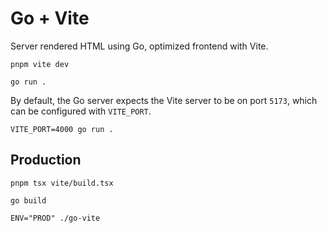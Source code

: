 # Go + Vite

Server rendered HTML using Go, optimized frontend with Vite.

```
pnpm vite dev
```

```
go run .
```

By default, the Go server expects the Vite server to be on port `5173`, which can be configured with `VITE_PORT`.

```
VITE_PORT=4000 go run .
```

## Production

```
pnpm tsx vite/build.tsx

go build

ENV="PROD" ./go-vite
```
